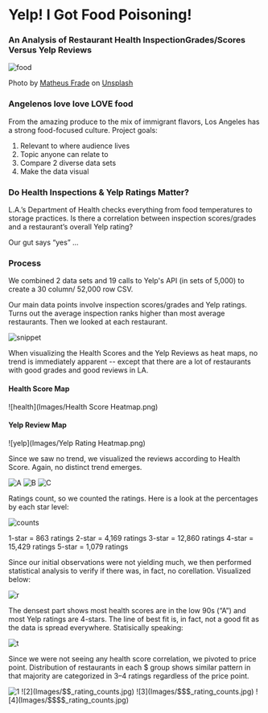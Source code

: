 # Yelp! I Got Food Poisoning!
### An Analysis of Restaurant Health InspectionGrades/Scores Versus Yelp Reviews

![food](Images/matheus-frade-769760-unsplash.jpg)

Photo by [Matheus Frade](https://unsplash.com/photos/KO46ZfbNdtY?utm_source=unsplash&utm_medium=referral&utm_content=creditCopyText) on [Unsplash](https://unsplash.com/@matheusfrade?utm_source=unsplash&utm_medium=referral&utm_content=creditCopyText)

### Angelenos love love LOVE food

From the amazing produce to the mix of immigrant flavors, Los Angeles has a strong food-focused culture.
Project goals:
1. Relevant to where audience lives
2. Topic anyone can relate to
3. Compare 2 diverse data sets
4. Make the data visual

### Do Health Inspections & Yelp Ratings Matter?

L.A.’s Department of Health checks everything from food temperatures to storage practices. Is there a correlation between inspection scores/grades and a restaurant’s overall Yelp rating?

Our gut says “yes” …

### Process
We combined 2 data sets and 19 calls to Yelp's API (in sets of 5,000) to create a 30 column/ 52,000 row CSV.

Our main data points involve inspection scores/grades and Yelp ratings. Turns out the average inspection ranks higher than most average restaurants. Then we looked at each restaurant.

![snippet](Images/python_snippet.jpg)

When visualizing the Health Scores and the Yelp Reviews as heat maps, no trend is immediately apparent -- except that there are a lot of restaurants with good grades and good reviews in LA.

#### Health Score Map
![health](Images/Health Score Heatmap.png)

#### Yelp Review Map
![yelp](Images/Yelp Rating Heatmap.png)

Since we saw no trend, we visualized the reviews according to Health Score. Again, no distinct trend emerges.

![A](Images/A_rating_counts.jpg) ![B](Images/B_rating_counts.jpg) ![C](Images/C_rating_counts.jpg)

Ratings count, so we counted the ratings. Here is a look at the percentages by each star level:

![counts](Images/rating_counts.jpg)

1-star = 863 ratings
2-star = 4,169 ratings
3-star = 12,860 ratings
4-star = 15,429 ratings
5-star = 1,079 ratings

Since our initial observations were not yielding much, we then performed statistical analysis to verify if there was, in fact, no corellation. Visualized below:

![r](Images/scatter_and_lineofbestfit.png)

The densest part shows most health scores are in the low 90s (“A”) and most Yelp ratings are 4-stars. The line of best fit is, in fact, not a good fit as the data is spread everywhere.
Statisically speaking:

![t](Images/stat_table.jpg)

Since we were not seeing any health score correlation, we pivoted to price point. Distribution of restaurants in each $ group shows similar pattern in that majority are categorized in 3–4 ratings regardless of the price point.

![1](Images/$_rating_counts.jpg) ![2](Images/$$_rating_counts.jpg) ![3](Images/$$$_rating_counts.jpg) ![4](Images/$$$$_rating_counts.jpg)